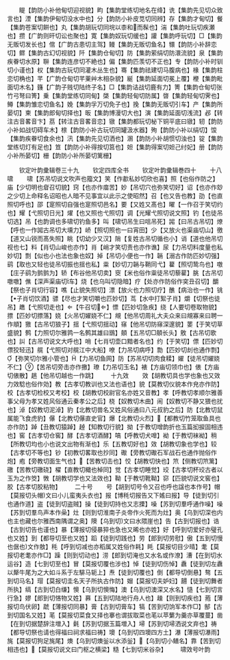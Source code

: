 <!-- { "loadSidebar": true } -->
　　睼【韵防小补他甸切迎视貌】畇【集韵堂练切地名在绛】诜【集韵先见切众致言也】湮【集韵伊甸切没水中也】分【韵防小补皮苋切同辨】存【集韵才甸切】餐【集韵苍案切餠也】丸【集韵胡玩切同垸以桼和而髹也】湍【集韵吐玩切疾瀬也】攒【广韵则旰切讼也聚也】寛【集韵奴玩切缓也】讙【集韵呼玩切】□【集韵无贩切发长也】倌【广韵古患切主驾】鳗【集韵无贩切鱼名】镮【韵防小补辞恋切】鳏【集韵古幻切视貌】阡【集韵仓甸切】防【集韵萦绢切防澴流貌】泉【集韵疾眷切水原】聨【集韵连彦切不絶也】偏【集韵匹羡切不正也】专【韵防小补时钏切小谨也】权【集韵古玩切同灌木丛生也】骞【集韵祛建切马腹病也】椽【集韵柱恋切桷也】芊【广韵仓甸切芊萰艸木相杂貌】綖【集韵延面切冕上覆】楩【集韵毗面切木名】籛【广韵子贱切陆终子名】□【集韵诘战切鹿有力】箐【集韵仓甸切张竹弓弩曰箐】乗【集韵堂练切同甸】棨【集韵轻甸切防属】晵【集韵轻甸切霁也】鳟【集韵雏恋切鱼名】娩【集韵孚万切免子也】挽【集韵无贩切引车】产【集韵所晏切】柬【集韵郎甸切择也】昄【集韵博漫切大也】演【集韵延面切浅流】邲【转注古音畧音卞】茘【转注古音畧音恋】镦【集韵都玩切柲下铜平底曰镦】轫【韵防小补如战切碍车木】榇【韵防小补古玩切同罐汲水器】殉【韵防小补以绢切】馂【集韵疾眷切食余也】汛【集韵先见切洒也】溷【韵防小补胡惯切浊也】锭【集韵堂练切灯有足也】笪【韵防小补得按切筥也】妲【集韵得案切妲己纣妃】册【韵防小补所晏切】栅【韵防小补所晏切篱栅】




　　钦定叶韵彚辑卷三十九
　　钦定四库全书
　　钦定叶韵彚辑巻四十
　　十八啸
　　啸【苏吊切说文吹声也籀文】笑【作歗私妙切欣也喜】照【也俗作防之】庙【少切明也睂召切貌】窍【也亦作庿苦】妙【吊切穴也弥笑切好】诏【也亦作玅之少切上命释名诏昭也人暗不见事宜以此示之使昭然】召【也又告也教】劭【也直照切呼也】邵【寔照切自强也寔照切邑名】要【又姓又髙也】曜【一作召于笑切约也】耀【弋照切日光】燿【也又照也弋照切】调【光耀弋照切说文照】钓【也徒吊切选】吊【也韵调也多啸切钓鱼多】叫【啸切吊生曰唁吊死】嘂【曰吊古吊切】燎【呼也一作嘂古吊切大壎力】峤【照切照也一曰宵田】少【又放火也渠庙切山】徼【道又山锐而髙失照】眺【切幼少又汉】陗【复姓古吊切循也小】诮【道也他吊切视也七】料【肖切山峻也亦作】肖【峭才笑切责也亦作谯】尿【力吊切料度量也私妙切】剽【似也小也法也象也奴】掉【吊切小便也一作】韒【溺古作防匹妙切强】鹞【取也又轻也徒吊切振也揺也私】粜【妙切刀韒与鞘同弋】藋【照切鸷鸟也】噭【庄子鹞为鹯鹯为】轿【布谷他吊切卖】窔【米也俗作粜徒吊切藜雚】朓【古吊切噭噭】僬【深声渠庙切车】烧【也乌叫切隐暗】疗【处亦作防俗作穾丑召切】釂【祭也子肖切行容】噍【止貌失照切】漂【放火也力照切疗】醮【病治也一作】铫【子肖切饮酒】骠【尽也才笑切嚼也匹妙切】茑【水中打絮子肖】爝【切祭也徒吊】趭【弋照切走也】【牛召切】慓【匹妙切急疾】绕【人要切卷取物貌】摽【匹妙切摽落】娆【火吊切嬥娆不仁】覜【他吊切周礼大夫众来曰覜寡来曰聘一作頫】獥【古吊切狼子】揺【弋照切揺动】窱【他吊切防窱深邃貌】葽【于笑切草盛貌】鹩【力照切尔雅鹑一名鹩其雄曰鶛】顤【五吊切□顤长头】敫【古吊切歌也】訆【古吊切说文大呼也】哨【七肖切壶口黯者名也】约【于笑切】僄【匹妙切僄狡轻迅】艞【弋照切对艞江中大船】嘹【力吊切病呼】勡【匹妙切刦也通作剽】【弥笑切尔雅小管也】【力吊切鱼网】防【苏吊切切肉食糅】嬥【徒吊切嬥娆不仁】【苦吊切旁击亦作撽】璙【力吊切玉名】裱【方庙切领巾也】俵【方庙切俵散】趒【他吊切越也一作跳】
　　十九效
　　效【胡教切具也学也象也又效力效騐也俗作効】教【古孝切教训也又法也语也】貌【莫教切仪貌本作皃亦作防】校【古孝切检校又考校】校【胡教切校尉官名亦姓又音教】孝【呼教切孝顺尔雅善事父母为孝又姓风俗通云秦孝公之后】桡【奴教切木曲】闹【奴教切不静又猥也扰也】淖【奴教切泥淖】豹【北教切兽名又姓风俗通曰八元叔豹之后】防【北教切鼠属能飞食虎豹】儤【北教切儤直史官】爆【北教切火烈】【都教切竹笼取鱼具也亦作防】踔【丑教切猿踔】趠【知教切行貌】拗【于教切增韵折也玉篇抝捩固相违也】窖【古孝切仓窖】酵【古孝切酒酵】嗃【呼教切犬嘷】袎【于教切袜袎】稍【所教切均也小也说文出物有渐也】乐【五教切好也】效【胡教切象也学也】较【古孝切不等也】钞【初教切畧取也抄同】礮【旁教切礮石军战石也通作抛俗作炮】疱【旁教切面生气也】【苦教切击也】恔【胡教切快也】笊【侧教切笊篱】礉【苦教切礉硗】櫂【直教切檝也棹同】觉【古孝切睡觉】珓【古孝切杯珓古者以玉为之作筊】斆【胡教切学也又法效也】靿【于教切靴靿】窌【匹貌切说文窖也】胶【古孝切胶粘物】
　　二十号
　　号【胡到切号令又召也呼也諡也本作号】帽【莫报切头帽文曰小儿蛮夷头衣也】报【博秏切报告又下媱曰报】导【徒到切引也通作道】盗【徒到切盗贼】操【徒到切持也又志搮】噪【苏到切羣呼通作噪】噪【苏到切羣鸟声本作喿】灶【则到切淮南子炎帝作火死而为灶】奥【乌到切深也内也主也藏也尔雅西南隅谓之奥】隩【乌到切文曰水隈崖也】告【古到切报也】诰【古到切告也谨也】暴【薄报切侵暴猝也急也又晞也亦姓】好【呼到切爱好亦璧孔也又姓】到【都导切至也又姓】蹈【徒到切践也】劳【郎到切劳慰】傲【五到切慢也倨也文作敖】秏【呼到切减也亦稻属又姓俗作耗】眊【莫报切目少晴】耄【莫报切老耄亦作□】躁【则到切动也】涝【郎到切淹也又水名或作潦】漕【在到切水运谷】造【七到切至也】冒【莫报切覆也涉也】悼【徒到切伤悼】纛【徒到切左纛以犛牛尾为之大如斗系于左騑马轭上】焘【徒到切覆也】倒【都导切倒悬】骜【五到切马名】瑁【莫报切圭名天子所执古作防】媢【莫报切夫妒妇】翿【徒到切舞者所执】缟【古到切白缣】懊【乌到切懊悔】澳【乌到切澳深又水名】慥【七到切言行急】嫪【郎到切悋物又姓】奡【五到切陆地行舟人也】趮【则到切疾也】菢【薄报切鸟伏卵】虣【薄报切同暴】膏【古到切膏车】犒【苦到切饷军本作□】郜【古到切国名又姓】芼【莫报切菜食又择也搴也谓拔取菜也芼以苹蘩为羹亦草覆蔓】凿【在到切据楚辞注増入】氉【苏到切据玉篇増入】埽【苏到切埽洒说文弃也】祷【都导切祭也请也得福曰祠求福曰祷】墺【乌到切四墺四方土】瀑【薄报切瀑雨】旄【莫报切狗足旄尾】燠【乌到切燠釡以水添釡】【乌到切小鳝名】靠【苦到切相违也】【莫报切说文曰门枢之横梁】糙【七到切米谷杂】
　　啸效号叶韵
